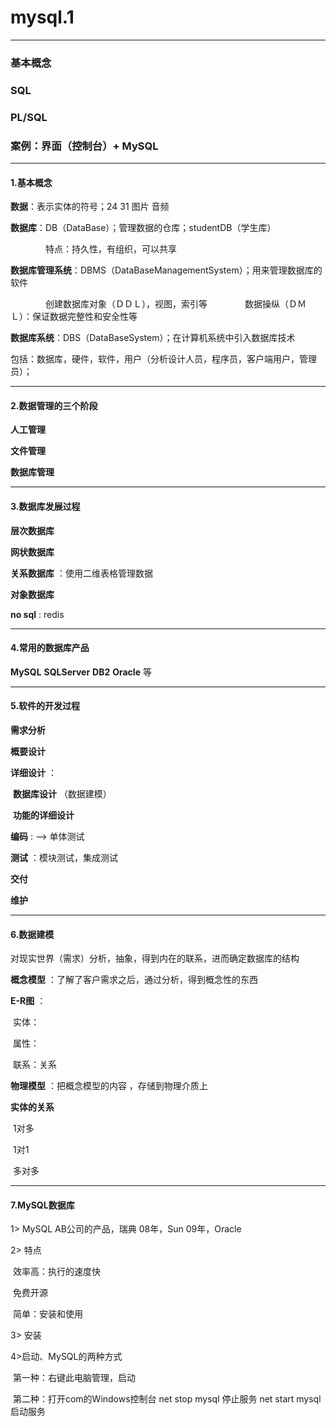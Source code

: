 # mysql.1

------

### 基本概念

### SQL

### PL/SQL

### 案例：界面（控制台）+ MySQL

------

#### 1.基本概念

  **数据**：表示实体的符号；24 31 图片 音频

  **数据库**：DB（DataBase）；管理数据的仓库；studentDB（学生库）　

　　　　特点：持久性，有组织，可以共享

  **数据库管理系统**：DBMS（DataBaseManagementSystem）；用来管理数据库的软件

　　　　创建数据库对象（ＤＤＬ），视图，索引等
　　　　数据操纵（ＤＭＬ）：保证数据完整性和安全性等

  **数据库系统**：DBS（DataBaseSystem）；在计算机系统中引入数据库技术

​              包括：数据库，硬件，软件，用户（分析设计人员，程序员，客户端用户，管理员）；

------

#### 2.数据管理的三个阶段

  **人工管理** 

  **文件管理**

  **数据库管理**

------

#### 3.数据库发展过程

  **层次数据库**

  **网状数据库**

  **关系数据库** ：使用二维表格管理数据

  **对象数据库** 

  **no sql** : redis 

------

#### 4.常用的数据库产品

  **MySQL**     **SQLServer**     **DB2**     **Oracle** 等

------

#### 5.软件的开发过程

  **需求分析** 

  **概要设计** 

  **详细设计** ：

​    **数据库设计** （数据建模）

​    **功能的详细设计** 

  **编码** : --> 单体测试

  **测试** ：模块测试，集成测试

  **交付** 

  **维护** 

------

#### 6.数据建模

  对现实世界（需求）分析，抽象，得到内在的联系，进而确定数据库的结构

  **概念模型** ：了解了客户需求之后，通过分析，得到概念性的东西

  **E-R图** ：

​    实体：

​    属性：

​    联系：关系

  **物理模型** ：把概念模型的内容 ，存储到物理介质上

  **实体的关系** 

​    1对多  

​    1对1

​    多对多

------

#### 7.MySQL数据库

  1> MySQL  AB公司的产品，瑞典        08年，Sun   09年，Oracle

  2> 特点

​          效率高：执行的速度快

​          免费开源

​          简单：安装和使用

  3> 安装 

  4>启动、MySQL的两种方式

​    第一种：右键此电脑管理，启动

​    第二种：打开com的Windows控制台   net stop mysql  停止服务   net start mysql  启动服务